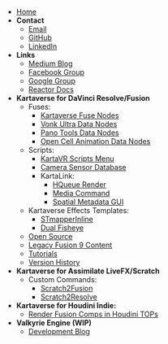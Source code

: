 <!-- docs/_sidebar.md -->
- [Home](/)
- **Contact**
  - [Email](mailto:andrew@andrewhazelden.com)
  - [GitHub](https://github.com/AndrewHazelden)
  - [LinkedIn](https://www.linkedin.com/in/andrewhazelden/)
- **Links**
  - [Medium Blog](https://medium.com/@andrewhazelden)
  - [Facebook Group](https://www.facebook.com/groups/kartavr)
  - [Google Group](https://groups.google.com/g/kartaverse/)
  - [Reactor Docs](https://kartaverse.github.io/Reactor-Docs/#/reactor)
- **Kartaverse for DaVinci Resolve/Fusion**
  - Fuses:
    - [Kartaverse Fuse Nodes](fuses)
    - [Vonk Ultra Data Nodes](https://docs.google.com/document/d/1U9WfdHlE1AZHdU6_ZQCB1I2nSa5I7TyHG2vKMi2I7v8/edit?usp=sharing)
    - [Pano Tools Data Nodes](https://kartaverse.github.io/PT-Data-Nodes-Docs/)
    - [Open Cell Animation Data Nodes](https://docs.google.com/document/d/1DXnF47CK7dteF7lidwek5-lwy5qB75nBQMt_2Bp0y0g/edit#heading=h.abzdtec4alet)
  - Scripts:
    - [KartaVR Scripts Menu](scripts)
    - [Camera Sensor Database](https://emberlightvfx.github.io/Camera-Sensor-Database/#/)
    - KartaLink:
      - [HQueue Render](hqueue)
      - [Media Command](mediacommand)
      - [Spatial Metadata GUI](https://github.com/Kartaverse/Spatial-Metadata)
  - Kartaverse Effects Templates:
    - [STmapperInline](stmapperinline)
    - [Dual Fisheye](dualfisheye)
  - [Open Source](opensource_tools)
  - [Legacy Fusion 9 Content](legacy)
  - [Tutorials](tutorials)
  - [Version History](version_history)
- **Kartaverse for Assimilate LiveFX/Scratch**
  - Custom Commands:
    - [Scratch2Fusion](https://github.com/AndrewHazelden/Scratch2Fusion/blob/main/Docs/Scratch2Fusion.md)
    - [Scratch2Resolve](https://github.com/AndrewHazelden/Scratch2Fusion/blob/main/Docs/Scratch2Resolve.md)
- **Kartaverse for Houdini Indie:**
  - [Render Fusion Comps in Houdini TOPs](https://docs.google.com/document/d/1l9L-LhCxTobZmRlinu3oKUM61EuqtZJmcf_Tv1VG-8Q/edit?usp=sharing)
- **Valkyrie Engine (WIP)**
  - [Development Blog](https://github.com/Kartaverse/ValkyrieEngine)
